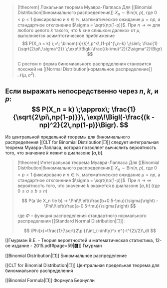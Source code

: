 

>[!theorem] Локальная теорема Муавра-Лапласа
> Для [[Binomial Distribution|биномиального распределения]] $X_n\sim \mathrm{Bin}(n,p)$, где $0<p<1$ фиксировано и $n∈ℕ$, математическое ожидание $\mu = np$, а стандартное отклонение $\sigma = \sqrt{np(1-p)}$. При $n\to\infty$ для любого целого $k$ такого, что $k$ «не слишком далеко» от $\mu$, выполняется асимптотическое приближение 
> $$
> P(X_n = k)
> \;=\;
> \binom{n}{k}\,p^k\,(1-p)^{\,n-k}
> \;\sim\;
> \frac{1}{\sqrt{2\pi\,\sigma^2}}
> \;\exp\!\Bigl(-\frac{(k-\mu)^2}{2\sigma^2}\Bigr)
> $$
> 
> С ростом $n$ форма биномиального распределения становится похожей на [[Normal Distribution|нормальное распределение]] $\mathcal{N}(μ,σ^2)$.

Если выражать непосредственно через $n$, $k$, и $p$:
$$
P(X_n = k)
\;\approx\;
\frac{1}{\sqrt{2\pi\,np(1-p)}}\,
\exp\!\Bigl(-\frac{(k - np)^2}{2\,np(1-p)}\Bigr).
$$
---

Из центральной предельной теоремы для биномиального распределения [[CLT for Binomial Distribution|❐]] следует интегральная теорема Муавра-Лапласа, которая позволяет вычислить вероятность того, что значение $k$ лежит в диапазоне $[a,b]$.

>[!theorem] Интегральная теорема Муавра-Лапласа
> Для [[Binomial Distribution|биномиального распределения]] $X_n\sim \mathrm{Bin}(n,p)$, где $0<p<1$ фиксировано и $n∈ℕ$, математическое ожидание $\mu = np$, а стандартное отклонение $\sigma = \sqrt{np(1-p)}$. При $n\to\infty$ вероятность того, что значение $k$ окажется в диапазоне $[a,b]$ (где $0\le a\le b\le n$)
> 
> $$
> P(a \le X_n \le b) → 
> \Phi\!\left(\frac{b+0.5-\mu}{\sigma}\right) - 
> \Phi\!\left(\frac{a-0.5-\mu}{\sigma}\right)
> $$
> 
> где $Φ$ – функция распределения стандартного нормального распределения [[Standard Normal Distribution|❐]]:
> 
> $$
> \Phi(x)=\frac{1}{\sqrt{2\pi}}\int_{-\infty}^x e^{-t^{2}/2}\,dt
> $$

[[Гмурман В.Е. - Теория вероятностей и математическая статистика, 12-ое издание - 2015.pdf#page=59|🆂]] Гмурман

[[Binomial Distribution|❐]] Биномиальное распределение

[[CLT for Binomial Distribution|❐]] Центральная предельная теорема для биномиального распределения

[[Binomial Formula|❐]] Формула Бернулли

